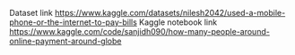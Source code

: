 Dataset link <https://www.kaggle.com/datasets/nilesh2042/used-a-mobile-phone-or-the-internet-to-pay-bills>
Kaggle notebook link <https://www.kaggle.com/code/sanjidh090/how-many-people-around-online-payment-around-globe>
